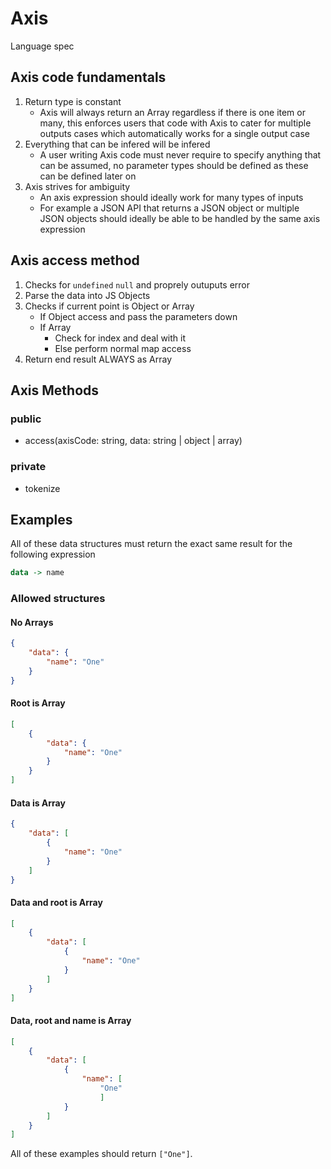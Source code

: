 # Axis

Language spec

## Axis code fundamentals

1. Return type is constant
    - Axis will always return an Array regardless if there is one item or many, this enforces users that code with Axis to cater for multiple outputs cases which automatically works for a single output case
2. Everything that can be infered will be infered
    - A user writing Axis code must never require to specify anything that can be assumed, no parameter types should be defined as these can be defined later on
3. Axis strives for ambiguity
    - An axis expression should ideally work for many types of inputs 
    - For example a JSON API that returns a JSON object or multiple JSON objects should ideally be able to be handled by the same axis expression

## Axis access method

1. Checks for `undefined` `null` and proprely outuputs error
2. Parse the data into JS Objects
3. Checks if current point is Object or Array
    - If Object access and pass the parameters down
    - If Array 
        - Check for index and deal with it
        - Else perform normal map access
4. Return end result ALWAYS as Array

## Axis Methods

### public
- access(axisCode: string, data: string | object | array)

### private
- tokenize


## Examples
All of these data structures must return the exact same result for the following expression
```haskell
data -> name
```

### Allowed structures
#### No Arrays
```json
{
    "data": {
        "name": "One"
    }
}
```
#### Root is Array
```json
[
    {
        "data": {
            "name": "One"
        }
    }
]
```

#### Data is Array
```json
{
    "data": [
        {
            "name": "One"
        }
    ]
}
```

#### Data and root is Array
```json
[
    {
        "data": [
            {
                "name": "One"
            }
        ]
    }
]
```

#### Data, root and name is Array
```json
[
    {
        "data": [
            {
                "name": [
                    "One"
                    ]
            }
        ]
    }
]
```

All of these examples should return `["One"]`.
